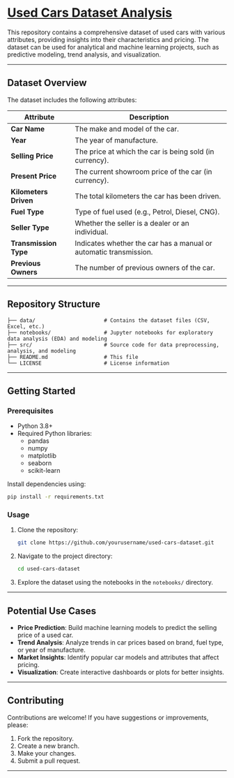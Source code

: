 # [Used Cars Dataset Analysis](https://colab.research.google.com/drive/1mpFwffqAnJfZwYAy_MbKVE4yOBlsEG6C)

This repository contains a comprehensive dataset of used cars with various attributes, providing insights into their characteristics and pricing. The dataset can be used for analytical and machine learning projects, such as predictive modeling, trend analysis, and visualization.

---

## **Dataset Overview**
The dataset includes the following attributes:

| Attribute          | Description                                                                 |
|--------------------|-----------------------------------------------------------------------------|
| **Car Name**       | The make and model of the car.                                             |
| **Year**           | The year of manufacture.                                                   |
| **Selling Price**  | The price at which the car is being sold (in currency).                    |
| **Present Price**  | The current showroom price of the car (in currency).                       |
| **Kilometers Driven** | The total kilometers the car has been driven.                             |
| **Fuel Type**      | Type of fuel used (e.g., Petrol, Diesel, CNG).                             |
| **Seller Type**    | Whether the seller is a dealer or an individual.                           |
| **Transmission Type** | Indicates whether the car has a manual or automatic transmission.         |
| **Previous Owners**| The number of previous owners of the car.                                  |

---

## **Repository Structure**

```
├── data/                      # Contains the dataset files (CSV, Excel, etc.)
├── notebooks/                 # Jupyter notebooks for exploratory data analysis (EDA) and modeling
├── src/                       # Source code for data preprocessing, analysis, and modeling
├── README.md                  # This file
└── LICENSE                    # License information
```

---

## **Getting Started**

### Prerequisites

- Python 3.8+
- Required Python libraries:
  - pandas
  - numpy
  - matplotlib
  - seaborn
  - scikit-learn

Install dependencies using:
```bash
pip install -r requirements.txt
```

### Usage

1. Clone the repository:
   ```bash
   git clone https://github.com/yourusername/used-cars-dataset.git
   ```
2. Navigate to the project directory:
   ```bash
   cd used-cars-dataset
   ```
3. Explore the dataset using the notebooks in the `notebooks/` directory.

---

## **Potential Use Cases**

- **Price Prediction**: Build machine learning models to predict the selling price of a used car.
- **Trend Analysis**: Analyze trends in car prices based on brand, fuel type, or year of manufacture.
- **Market Insights**: Identify popular car models and attributes that affect pricing.
- **Visualization**: Create interactive dashboards or plots for better insights.

---

## **Contributing**

Contributions are welcome! If you have suggestions or improvements, please:

1. Fork the repository.
2. Create a new branch.
3. Make your changes.
4. Submit a pull request.

---
